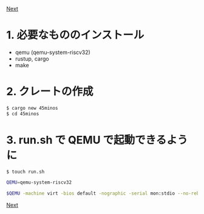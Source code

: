 [Next](https://github.com/Ubugeeei/45minos/tree/master/build-and-book-kernel)

# 1. 必要なもののインストール

- qemu (qemu-system-riscv32)
- rustup, cargo
- make

# 2. クレートの作成

```sh
$ cargo new 45minos
$ cd 45minos
```

# 3. run.sh で QEMU で起動できるように

```sh
$ touch run.sh
```

```sh
QEMU=qemu-system-riscv32

$QEMU -machine virt -bios default -nographic -serial mon:stdio --no-reboot
```

[Next](https://github.com/Ubugeeei/45minos/tree/master/build-and-book-kernel)
